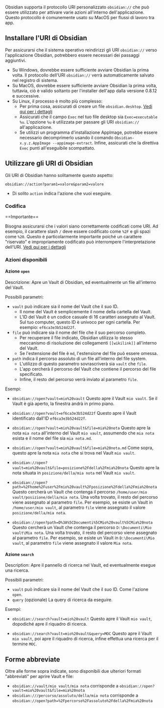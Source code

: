 Obsidian supporta il protocollo URI personalizzato  `obsidian://` che può essere utilizzato per attivare varie azioni all'interno dell'applicazione. Questo protocollo è comunemente usato su MacOS per flussi di lavoro tra app.

## Installare l'URI di Obsidian

Per assicurarsi che il sistema operativo reindirizzi gli URI `obsidian://` verso l'applicazione Obsidian, potrebbero essere necessari dei passaggi aggiuntivi.

- Su Windows, dovrebbe essere sufficiente avviare Obsidian la prima volta. Il protocollo dell'URI `obsidian://` verrà automaticamente salvato nel registro di sistema.
- Su MacOS, dovrebbe essere sufficiente avviare Obsidian la prima volta, tuttavia, ciò è valido soltanto per l'installer dell'app dalla versione 0.8.12 e successive.
- Su Linux, il processo è molto più complesso:
	- Per prima cosa, assicurati di creare un file `obsidian.desktop`. [Vedi qui per i dettagli](https://developer.gnome.org/integration-guide/stable/desktop-files.html.en)
	- Assicurati che  il campo `Exec` nel tuo file desktop sia `Exec=executable %u`. L'opzione `%u` è utilizzata per passare gli URI `obsidian://` all'applicazione.
	- Se utilizzi un programma d'installazione AppImage, potrebbe essere necessario decomprimerlo usando il comando `Obsidian-x.y.z.AppImage --appimage-extract`. Infine, assicurati che la direttiva `Exec` punti all'eseguibile scompattato.

## Utilizzare gli URI di Obsidian

Gli URI di Obsidian hanno solitamente questo aspetto:

```
obsidian://action?param1=valore&param2=valore
```

- Di solito `action` indica l'azione che vuoi eseguire.

### Codifica

==Importante==

Bisogna assicurarsi che i valori siano correttamente codificati come URI. Ad esempio, il carattere slash `/` deve essere codificato come `%2F` e gli spazi come `%20`.
Questo è particolarmente importante poiché un carattere "riservato" e impropriamente codificato può interrompere l'interpretazione dell'URI. [Vedi qui per i dettagli](https://en.wikipedia.org/wiki/Percent-encoding)

### Azioni disponibili

#### Azione `open`

Descrizione: Apre un Vault di Obsidian, ed eventualmente un file all'interno del Vault.

Possibili parametri:

- `vault` può indicare sia il nome del Vault che il suo ID.
	- Il nome del Vault è semplicemente il nome della cartella del Vault.
	- L'ID del Vault è un codice casuale di 16 caratteri assegnato al Vault. Sul tuo computer, questo ID è univoco per ogni cartella. Per esempio: `ef6ca3e3b524d22f`.
- `file` può indicare sia il nome del file che il suo percorso completo.
	- Per recuperare il file indicato, Obsidian utilizza lo stesso meccanismo di risoluzione dei collegamenti `[[wikilink]]` all'interno del Vault.
	- Se l'estensione del file è `md`, l'estensione del file può essere omessa.
- `path` indica il percorso assoluto di un file all'interno del file system.
	- L'utilizzo di questo parametro sovrascriverà sia `vault` che `file`.
	- L'app cercherà il percorso del Vault che contiene il percorso del file specificato.
	- Infine, il resto del percorso verrà inviato al parametro `file`.

Esempi:

- `obsidian://open?vault=mio%20vault`
	Questo apre il Vault `mio vault`. Se il Vault è già aperto, la finestra andrà in primo piano.

- `obsidian://open?vault=ef6ca3e3b524d22f`
	Questo apre il Vault identificato dall'ID `ef6ca3e3b524d22f`.

- `obsidian://open?vault=mio%20vault&file=mia%20nota`
	Questo apre la nota `mia nota` all'interno del Vault `mio vault`, assumendo che `mia nota` esista e il nome del file sia `mia nota.md`.

- `obsidian://open?vault=mio%20vault&file=mia%20nota.md`
	Come sopra, questo apre la nota `mia nota` che si trova nel Vault `mio vault`.

- `obsidian://open?vault=mio%20vault&file=posizione%2Fdella%2Fmia%20nota`
	Questo apre la nota situata in `posizione/della/mia nota` nel Vault `mio vault`.

- `obsidian://open?path=%2Fhome%2Fuser%2Fmio%20vault%2Fposizione%2Fdella%2Fmia%20nota`
	Questo cercherà un Vault che contenga il percorso `/home/user/mio vault/posizione/della/mia nota`. Una volta trovato, il resto del percorso viene assegnato al parametro `file`. Per esempio, se esiste un Vault in `/home/user/mio vault`, al parametro `file` viene assegnato il valore `posizione/della/mia nota`.

- `obsidian://open?path=D%3A%5CDocumenti%5CMio%20vault%5CMia%20nota`
	Questo cercherà un Vault che contenga il percorso `D:\Documenti\Mio vault\Mia nota`. Una volta trovato, il resto del percorso viene assegnato al parametro `file`. Per esempio, se esiste un Vault in `D:\Documenti\Mio vault`, al parametro `file` viene assegnato il valore `Mia nota`.
	
#### Azione `search`

Description: Apre il pannello di ricerca nel Vault, ed eventualmente esegue una ricerca.

Possibili parametri:

- `vault` può indicare sia il nome del Vault che il suo ID. Come l'azione `open`.
- `query` (opzionale) La query di ricerca da eseguire.

Esempi:

- `obsidian://search?vault=mio%20vault`
	Questo apre il Vault `mio vault`, dopodiché apre il riquadro di ricerca.

- `obsidian://search?vault=mio%20vault&query=MOC`
	Questo apre il Vault `mio vault`, poi apre il riquadro di ricerca, infine effettua una ricerca per il termine `MOC`.

## Forme abbreviate

Oltre alle forme sopra indicate, sono disponibili due ulteriori formati "abbreviati" per aprire Vault e file:

- `obsidian://vault/mio vault/mia nota` corrisponde a `obsidian://open?vault=mio%20vault&file=mia%20nota`
- `obsidian:///percorso/assoluto/della/mia nota` corrisponde a `obsidian://open?path=%2Fpercorso%2Fassoluto%2Fdella%2Fmia%20nota`
